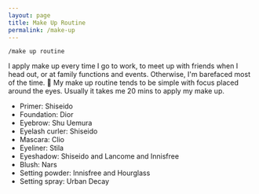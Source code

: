 ```yaml
---
layout: page
title: Make Up Routine
permalink: /make-up
---
```


`/make up routine`

I apply make up every time I go to work, to meet up with friends when I head out, or at family functions and events. Otherwise, I'm barefaced most of the time. 👶 My make up routine tends to be simple with focus placed around the eyes. Usually it takes me 20 mins to apply my make up.

- Primer: Shiseido
- Foundation: Dior
- Eyebrow: Shu Uemura
- Eyelash curler: Shiseido
- Mascara: Clio
- Eyeliner: Stila
- Eyeshadow: Shiseido and Lancome and Innisfree
- Blush: Nars
- Setting powder: Innisfree and Hourglass
- Setting spray: Urban Decay


<style>
  .wrapper {
    max-width: 58em;
  }
</style>